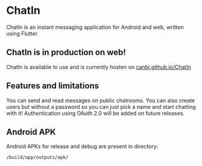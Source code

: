 # ChatIn
ChatIn is an instant messaging application for Android and web, written using Flutter.

## ChatIn is in production on web!
ChatIn is available to use and is currently hosten on [canbi.github.io/ChatIn](https://canbi.github.io/ChatIn/)

## Features and limitations
You can send and read messages on public chatrooms. You can also create users but without a password so you can just pick a name and start chatting with it! Authentication using OAuth 2.0 will be added on future releases.

## Android APK
Android APKs for release and debug are present in directory:
```
/build/app/outputs/apk/
```
